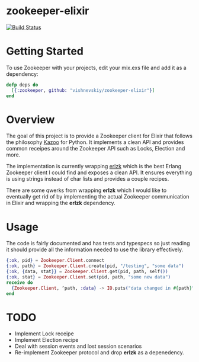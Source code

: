 zookeeper-elixir
============

[![Build Status](https://travis-ci.org/vishnevskiy/zookeeper-elixir.svg?branch=master)](https://travis-ci.org/vishnevskiy/zookeeper-elixir)

# Getting Started

To use Zookeeper with your projects, edit your mix.exs file and add it as a dependency:

```elixir
defp deps do
  [{:zookeeper, github: "vishnevskiy/zookeeper-elixir"}]
end
```

# Overview 

The goal of this project is to provide a Zookeeper client for Elixir that follows the philosophy [Kazoo](http://kazoo.readthedocs.org/) for Python. It implements a clean API and provides common receipes
around the Zookeeper API such as Locks, Election and more.

The implementation is currently wrapping [erlzk](https://github.com/huaban/erlzk) which is the best Erlang Zookeeper client I could find and exposes a clean API. It ensures everything is using strings instead of char lists and provides a couple recipes. 

There are some qwerks from wrapping **erlzk** which I would like to eventually get rid of by implementing the actual Zookeeper communication in Elixir and wrapping the **erlzk** dependency. 

# Usage

The code is fairly documented and has tests and typespecs so just reading it should provide all the information needed to use the library effectively.


```elixir
{:ok, pid} = Zookeeper.Client.connect
{:ok, path} = Zookeeper.Client.create(pid, "/testing", "some data")
{:ok, {data, stat}} = Zookeeper.Client.get(pid, path, self())
{:ok, stat} = Zookeeper.Client.set(pid, path, "some new data")
receive do
  {Zookeeper.Client, ^path, :data} -> IO.puts("data changed in #{path}")
end
```

# TODO

- Implement Lock receipe
- Implement Election recipe
- Deal with session events and lost session scenarios
- Re-implement Zookeeper protocol and drop **erlzk** as a depenedency.

